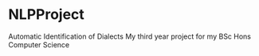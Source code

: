 # NLPProject
Automatic Identification of Dialects
My third year project for my BSc Hons Computer Science
